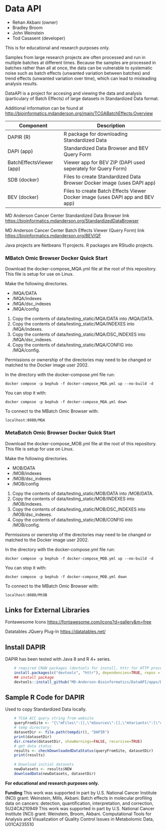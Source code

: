 # Data API

 * Rehan Akbani (owner)
 * Bradley Broom
 * John Weinstein
 * Tod Casasent (developer)

This is for educational and research purposes only.

Samples from large research projects are often processed and run in multiple batches at different times. Because the samples are processed in batches rather than all at once, the data can be vulnerable to systematic noise such as batch effects (unwanted variation between batches) and trend effects (unwanted variation over time), which can lead to misleading analysis results.

DataAPI is a project for accesing and viewing the data and analysis (particulary of Batch Effects) of large datasets in Standardized Data format.

Additional information can be found at http://bioinformatics.mdanderson.org/main/TCGABatchEffects:Overview

|Component|Description|
|--|--|
|DAPIR (R)|R package for downloading Standardized Data|
|DAPI (app)|Standardized Data Browser and BEV Query Form|
|BatchEffectsViewer (app)|Viewer app for BEV ZIP (DAPI used seperately for Query Form)|
|SDB (docker)|Files to create Standardized Data Browser Docker image (uses DAPI app)|
|BEV (docker)|Files to create Batch Effects Viewer Docker image (uses DAPI app and BEV app)|

MD Anderson Cancer Center Standardized Data Browser link
https://bioinformatics.mdanderson.org/StandardizedDataBrowser

MD Anderson Cancer Center Batch Effects Viewer (Query Form) link
https://bioinformatics.mdanderson.org/BEV/QF

Java projects are Netbeans 11 projects.
R packages are RStudio projects.

### MBatch Omic Browser Docker Quick Start

Download the docker-compose_MQA.yml file at the root of this repository. This file is setup for use on Linux.

Make the following directories.
 - /MQA/DATA
 - /MQA/indexes
 - /MQA/dsc_indexes
 - /MQA/config

 1. Copy the contents of data/testing_static/MQA/DATA into /MQA/DATA.
 2. Copy the contents of data/testing_static/MQA/INDEXES into /MQA/indexes.
 3. Copy the contents of data/testing_static/MQA/DSC_INDEXES into /MQA/dsc_indexes.
 4. Copy the contents of data/testing_static/MQA/CONFIG into /MQA/config.

Permissions or ownership of the directories may need to be changed or matched to the Docker image user 2002.

In the directory with the docker-compose.yml file run:

	docker compose -p bephub -f docker-compose_MQA.yml up --no-build -d

You can stop it with:

	docker compose -p bephub -f docker-compose_MQA.yml down

To connect to the MBatch Omic Browser with:

	localhost:8080/MQA

### MetaBatch Omic Browser Docker Quick Start

Download the docker-compose_MOB.yml file at the root of this repository. This file is setup for use on Linux.

Make the following directories.

 - MOB/DATA
 - /MOB/indexes
 - /MOB/dsc_indexes
 - /MOB/config

 1. Copy the contents of data/testing_static/MOB/DATA into /MOB/DATA.
 2. Copy the contents of data/testing_static/MOB/INDEXES into /MOB/indexes.
 3. Copy the contents of data/testing_static/MOB/DSC_INDEXES into /MOB/dsc_indexes.
 4. Copy the contents of data/testing_static/MOB/CONFIG into /MOB/config.

Permissions or ownership of the directories may need to be changed or matched to the Docker image user 2002.

In the directory with the docker-compose.yml file run:

	docker compose -p bephub -f docker-compose_MOB.yml up --no-build -d

You can stop it with:

	docker compose -p bephub -f docker-compose_MOB.yml down

To connect to the MBatch Omic Browser with:

	localhost:8080/MtOB


## Links for External Libraries
Fontawesome Icons
https://fontawesome.com/icons?d=gallery&m=free

Datatables JQuery Plug-In
https://datatables.net/

## Install DAPIR
DAPIR has been tested with Java 8 and R 4+ series.
```R
    # required CRAN packages (devtools for install, httr for HTTP processing)
    install.packages(c("devtools", "httr"), dependencies=TRUE, repos = "http://cloud.r-project.org/")
    ## install package
    devtools::install_github("MD-Anderson-Bioinformatics/DataAPI/apps/DAPIR")
```

## Sample R Code for DAPIR
Used to copy Standardized Data locally.
```R
    # TCGA ACC query string from website
    queryFromSite <- "{\"mFiles\":[],\"mSources\":[],\"mVariants\":[\"current\"],\"mProjects\":[\"TCGA\"],\"mSubprojects\":[\"TCGA-ACC\"],\"mCategories\":[],\"mPlatforms\":[],\"mData\":[],\"mAlgorithms\":[],\"mDetails\":[],\"mVersions\":[]}"
    # temp directory
    datasetDir <- file.path(tempdir(), "DAPIR")
    print(datasetDir)
    dir.create(datasetDir, showWarnings=FALSE, recursive=TRUE)
    # get data status
    results <- checkDownloadedDataStatus(queryFromSite, datasetDir)
    print(results)
    
    # Download initial datasets
    newDatasets <- results$NEW
    downloadData(newDatasets, datasetDir)
```

**For educational and research purposes only.**

**Funding** 
This work was supported in part by U.S. National Cancer Institute (NCI) grant: Weinstein, Mills, Akbani. Batch effects in molecular profiling data on cancers: detection, quantification, interpretation, and correction, 5U24CA210949
This work was supported in part by U.S. National Cancer Institute (NCI) grant: Weinstein, Broom, Akbani. Computational Tools for Analysis and Visualization of Quality Control Issues in Metabolomic Data, U01CA235510


